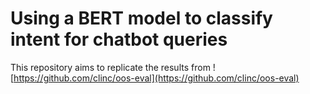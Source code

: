 # Using a BERT model to classify intent for chatbot queries

This repository aims to replicate the results from ![https://github.com/clinc/oos-eval](https://github.com/clinc/oos-eval)
